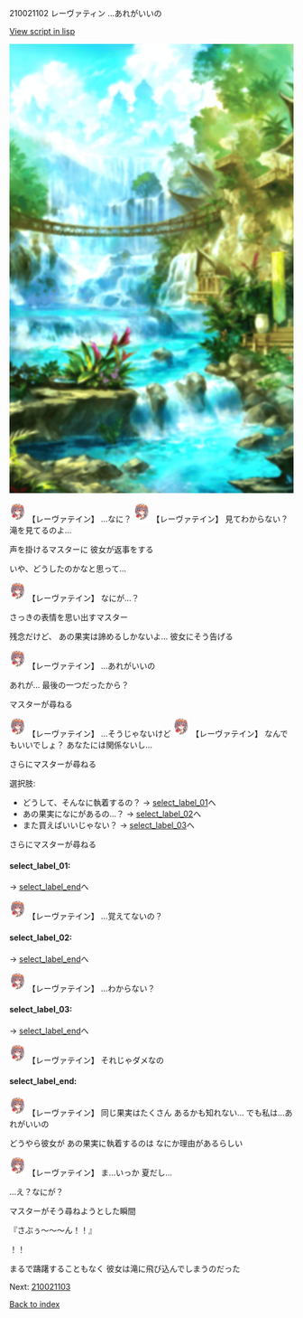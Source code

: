 210021102 レーヴァティン …あれがいいの

[View script in lisp](../scripts/210021102.txt)

![sea_jungle_day.png](../images/backgrounds/sea_jungle_day.png)

<img src="../images/units/2100211.png" alt="2100211.png" height="34"/>
【レーヴァテイン】
…なに？

<img src="../images/units/2100211.png" alt="2100211.png" height="34"/>
【レーヴァテイン】
見てわからない？
滝を見てるのよ…

声を掛けるマスターに
彼女が返事をする

いや、どうしたのかなと思って…

<img src="../images/units/2100211.png" alt="2100211.png" height="34"/>
【レーヴァテイン】
なにが…？

さっきの表情を思い出すマスター

残念だけど、
あの果実は諦めるしかないよ…
彼女にそう告げる

<img src="../images/units/2100211.png" alt="2100211.png" height="34"/>
【レーヴァテイン】
…あれがいいの

あれが…
最後の一つだったから？

マスターが尋ねる

<img src="../images/units/2100211.png" alt="2100211.png" height="34"/>
【レーヴァテイン】
…そうじゃないけど

<img src="../images/units/2100211.png" alt="2100211.png" height="34"/>
【レーヴァテイン】
なんでもいいでしょ？
あなたには関係ないし…

さらにマスターが尋ねる

選択肢:
- どうして、そんなに執着するの？ → [select_label_01](#select_label_01)へ
- あの果実になにがあるの…？ → [select_label_02](#select_label_02)へ
- また買えばいいじゃない？ → [select_label_03](#select_label_03)へ

さらにマスターが尋ねる

#### select_label_01:
 → [select_label_end](#select_label_end)へ

<img src="../images/units/2100211.png" alt="2100211.png" height="34"/>
【レーヴァテイン】
…覚えてないの？

#### select_label_02:
 → [select_label_end](#select_label_end)へ

<img src="../images/units/2100211.png" alt="2100211.png" height="34"/>
【レーヴァテイン】
…わからない？

#### select_label_03:
 → [select_label_end](#select_label_end)へ

<img src="../images/units/2100211.png" alt="2100211.png" height="34"/>
【レーヴァテイン】
それじゃダメなの

#### select_label_end:

<img src="../images/units/2100211.png" alt="2100211.png" height="34"/>
【レーヴァテイン】
同じ果実はたくさん
あるかも知れない…
でも私は…あれがいいの

どうやら彼女が
あの果実に執着するのは
なにか理由があるらしい

<img src="../images/units/2100211.png" alt="2100211.png" height="34"/>
【レーヴァテイン】
ま…いっか
夏だし…

…え？なにが？

マスターがそう尋ねようとした瞬間

『さぶぅ～～～ん！！』

！！

まるで躊躇することもなく
彼女は滝に飛び込んでしまうのだった


Next: [210021103](210021103.md)

[Back to index](index.md)
